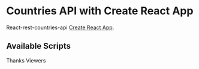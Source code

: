# Countries API with Create React App


React-rest-countries-api [Create React App](https://github.com/facebook/create-react-app).

## Available Scripts

Thanks Viewers

